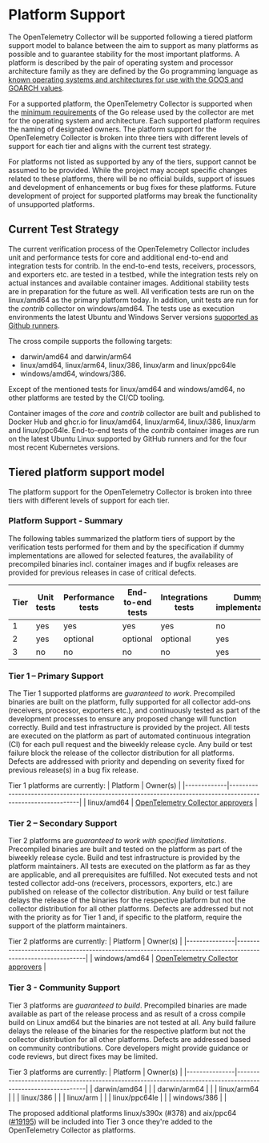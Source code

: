 # Platform Support

The OpenTelemetry Collector will be supported following a tiered platform support model to balance between the aim to support as many platforms as possible and to guarantee stability for the most important platforms. A platform is described by the pair of operating system and processor architecture family as they are defined by the Go programming language as [known operating systems and architectures for use with the GOOS and GOARCH values](https://go.dev/src/go/build/syslist.go). 

For a supported platform, the OpenTelemetry Collector is supported when the [minimum requirements](https://github.com/golang/go/wiki/MinimumRequirements) of the Go release used by the collector are met for the operating system and architecture. Each supported platform requires the naming of designated owners. The platform support for the OpenTelemetry Collector is broken into three tiers with different levels of support for each tier and aligns with the current test strategy. 

For platforms not listed as supported by any of the tiers, support cannot be assumed to be provided. While the project may accept specific changes related to these platforms, there will be no official builds, support of issues and development of enhancements or bug fixes for these platforms. Future development of project for supported platforms may break the functionality of unsupported platforms.

## Current Test Strategy

The current verification process of the OpenTelemetry Collector includes unit and performance tests for core and additional end-to-end and integration tests for contrib. In the end-to-end tests, receivers, processors, and exporters etc. are tested in a testbed, while the integration tests rely on actual instances and available container images. Additional stability tests are in preparation for the future as well. All verification tests are run on the linux/amd64 as the primary platform today. In addition, unit tests are run for the _contrib_ collector on windows/amd64. The tests use as execution environments the latest Ubuntu and Windows Server versions [supported as Github runners](https://docs.github.com/en/actions/using-github-hosted-runners/about-github-hosted-runners#supported-runners-and-hardware-resources). 

The cross compile supports the following targets:
- darwin/amd64 and darwin/arm64
- linux/amd64, linux/arm64, linux/386, linux/arm and linux/ppc64le
- windows/amd64, windows/386. 

Except of the mentioned tests for linux/amd64 and windows/amd64, no other platforms are tested by the CI/CD tooling. 

Container images of the _core_ and _contrib_ collector are built and published to Docker Hub and ghcr.io for linux/amd64, linux/arm64, linux/i386, linux/arm and linux/ppc64le. End-to-end tests of the _contrib_ container images are run on the latest Ubuntu Linux supported by GitHub runners and for the four most recent Kubernetes versions.

## Tiered platform support model

The platform support for the OpenTelemetry Collector is broken into three tiers with different levels of support for each tier. 

### Platform Support - Summary

The following tables summarized the platform tiers of support by the verification tests performed for them and by the specification if dummy implementations are allowed for selected features, the availability of precompiled binaries incl. container images and if bugfix releases are provided for previous releases in case of critical defects. 

| Tier | Unit tests | Performance tests | End-to-end tests | Integrations tests | Dummy implementations | Precompiled binaries | Bugfix releases |
|------|------------|-------------------|------------------|--------------------|-----------------------|----------------------|-----------------|
| 1    | yes        | yes               | yes              | yes                | no                    | yes                  | yes             |
| 2    | yes        | optional          | optional         | optional           | yes                   | yes                  | no              |
| 3    | no         | no                | no               | no                 | yes                   | yes                  | no              |

### Tier 1 – Primary Support

The Tier 1 supported platforms are _guaranteed to work_. Precompiled binaries are built on the platform, fully supported for all collector add-ons (receivers, processor, exporters etc.), and continuously tested as part of the development processes to ensure any proposed change will function correctly. Build and test infrastructure is provided by the project. All tests are executed on the platform as part of automated continuous integration (CI) for each pull request and the biweekly release cycle. Any build or test failure block the release of the collector distribution for all platforms. Defects are addressed with priority and depending on severity fixed for previous release(s) in a bug fix release.

Tier 1 platforms are currently:
| Platform    | Owner(s)                                                                                                    |
|-------------|-------------------------------------------------------------------------------------------------------------|
| linux/amd64 | [OpenTelemetry Collector approvers](https://github.com/open-telemetry/opentelemetry-collector#contributing) |

### Tier 2 – Secondary Support

Tier 2 platforms are _guaranteed to work with specified limitations_. Precompiled binaries are built and tested on the platform as part of the biweekly release cycle. Build and test infrastructure is provided by the platform maintainers. All tests are executed on the platform as far as they are applicable, and all prerequisites are fulfilled. Not executed tests and not tested collector add-ons (receivers, processors, exporters, etc.) are published on release of the collector distribution. Any build or test failure delays the release of the binaries for the respective platform but not the collector distribution for all other platforms. Defects are addressed but not with the priority as for Tier 1 and, if specific to the platform, require the support of the platform maintainers.

Tier 2 platforms are currently:
| Platform      | Owner(s)                                                                                                    |
|---------------|-------------------------------------------------------------------------------------------------------------|
| windows/amd64 | [OpenTelemetry Collector approvers](https://github.com/open-telemetry/opentelemetry-collector#contributing) |

### Tier 3 - Community Support

Tier 3 platforms are _guaranteed to build_. Precompiled binaries are made available as part of the release process and as result of a cross compile build on Linux amd64 but the binaries are not tested at all. Any build failure delays the release of the binaries for the respective platform but not the collector distribution for all other platforms. Defects are addressed based on community contributions. Core developers might provide guidance or code reviews, but direct fixes may be limited.

Tier 3 platforms are currently:
| Platform      | Owner(s)                                                                                                    |
|---------------|-------------------------------------------------------------------------------------------------------------|
| darwin/amd64  |                                                                                                             |
| darwin/arm64  |                                                                                                             |
| linux/arm64   |                                                                                                             |
| linux/386     |                                                                                                             |
| linux/arm     |                                                                                                             |
| linux/ppc64le |                                                                                                             |
| windows/386   |                                                                                                             |

The proposed additional platforms linux/s390x (#378) and aix/ppc64 ([#19195](https://github.com/open-telemetry/opentelemetry-collector-contrib/issues/19195)) will be included into Tier 3 once they're added to the OpenTelemetry Collector as platforms. 



